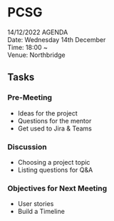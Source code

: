 # PCSG

14/12/2022 AGENDA
<br>Date: Wednesday 14th December
<br>Time: 18:00 ~
<br>Venue: Northbridge

## Tasks
### Pre-Meeting	
+ Ideas for the project
+ Questions for the mentor
+ Get used to Jira & Teams

### Discussion	
+ Choosing a project topic
+	Listing questions for Q&A

### Objectives for Next Meeting
+ User stories
+ Build a Timeline

